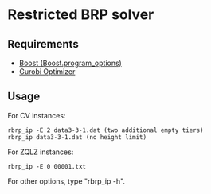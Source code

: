 # Restricted BRP solver

## Requirements

* [Boost (Boost.program_options)](https://www.boost.org/)
* [Gurobi Optimizer](https://www.gurobi.com/)

## Usage

For CV instances:

    rbrp_ip -E 2 data3-3-1.dat (two additional empty tiers)
    rbrp_ip data3-3-1.dat (no height limit)

For ZQLZ instances:

    rbrp_ip -E 0 00001.txt

For other options, type "rbrp_ip -h".
